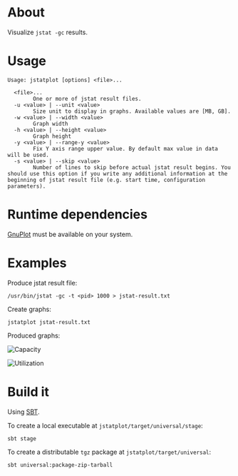 
About
===========
Visualize `jstat -gc` results.

Usage
===========
``` shell
Usage: jstatplot [options] <file>...

  <file>...
        One or more of jstat result files.
  -u <value> | --unit <value>
        Size unit to display in graphs. Available values are [MB, GB].
  -w <value> | --width <value>
        Graph width
  -h <value> | --height <value>
        Graph height
  -y <value> | --range-y <value>
        Fix Y axis range upper value. By default max value in data will be used.
  -s <value> | --skip <value>
        Number of lines to skip before actual jstat result begins. You should use this option if you write any additional information at the beginning of jstat result file (e.g. start time, configuration parameters).
```

Runtime dependencies
===========
[GnuPlot](http://www.gnuplot.info/) must be available on your system.

Examples
===========
Produce jstat result file:
``` shell
/usr/bin/jstat -gc -t <pid> 1000 > jstat-result.txt
```
Create graphs:
``` shell
jstatplot jstat-result.txt
```
Produced graphs:

![Capacity](http://i.imgur.com/FYdRpIr.png)

![Utilization](http://i.imgur.com/Y7ZC7Ya.png)

Build it
===========
Using [SBT](http://www.scala-sbt.org/).

To create a local executable at `jstatplot/target/universal/stage`:
``` shell
sbt stage
```

To create a distributable `tgz` package at `jstatplot/target/universal`:
``` shell
sbt universal:package-zip-tarball
```

